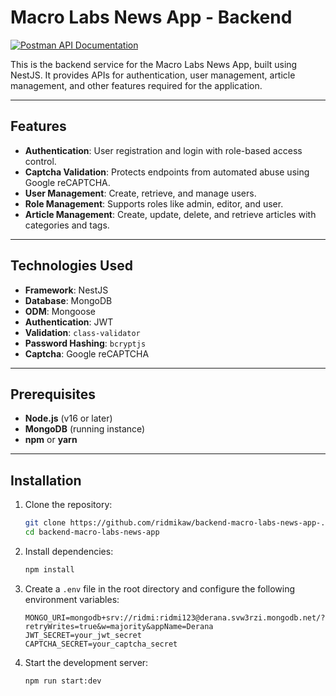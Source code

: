# Macro Labs News App - Backend

[![Postman API Documentation](https://documenter.getpostman.com/view/42955753/2sB2qdgfFN)](https://documenter.getpostman.com/view/42955753/2sB2qdgfFN)

This is the backend service for the Macro Labs News App, built using NestJS. It provides APIs for authentication, user management, article management, and other features required for the application.

---

## Features

- **Authentication**: User registration and login with role-based access control.
- **Captcha Validation**: Protects endpoints from automated abuse using Google reCAPTCHA.
- **User Management**: Create, retrieve, and manage users.
- **Role Management**: Supports roles like admin, editor, and user.
- **Article Management**: Create, update, delete, and retrieve articles with categories and tags.

---

## Technologies Used

- **Framework**: NestJS
- **Database**: MongoDB
- **ODM**: Mongoose
- **Authentication**: JWT
- **Validation**: `class-validator`
- **Password Hashing**: `bcryptjs`
- **Captcha**: Google reCAPTCHA

---

## Prerequisites

- **Node.js** (v16 or later)
- **MongoDB** (running instance)
- **npm** or **yarn**

---

## Installation

1. Clone the repository:

   ```bash
   git clone https://github.com/ridmikaw/backend-macro-labs-news-app-.git
   cd backend-macro-labs-news-app
   ```

2. Install dependencies:

   ```bash
   npm install
   ```

3. Create a `.env` file in the root directory and configure the following environment variables:

   ```env
   MONGO_URI=mongodb+srv://ridmi:ridmi123@derana.svw3rzi.mongodb.net/?retryWrites=true&w=majority&appName=Derana
   JWT_SECRET=your_jwt_secret
   CAPTCHA_SECRET=your_captcha_secret
   ```

4. Start the development server:
   ```bash
   npm run start:dev
   ```



